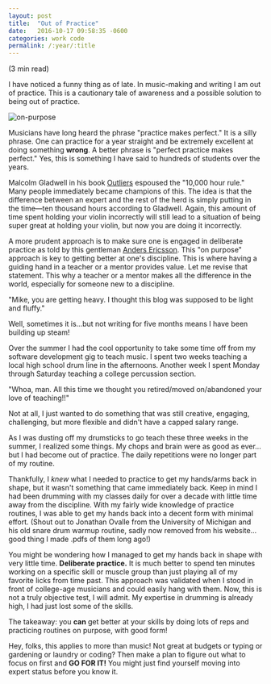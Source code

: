 ```yaml
---
layout: post
title:  "Out of Practice"
date:   2016-10-17 09:58:35 -0600
categories: work code
permalink: /:year/:title
---
```


(3 min read)

I have noticed a funny thing as of late. In music-making and writing I am out of practice. This is a cautionary tale of awareness and a possible solution to being out of practice.

![on-purpose](http://res.cloudinary.com/drumsensei/image/upload/v1516023791/on-purpose_reai7l.png)

Musicians have long heard the phrase "practice makes perfect." It is a silly phrase. One can practice for a year straight and be extremely excellent at doing something **wrong**. A better phrase is "perfect practice makes perfect." Yes, this is something I have said to hundreds of students over the years.

Malcolm Gladwell in his book [Outliers](http://gladwell.com/outliers/) espoused the "10,000 hour rule." Many people immediately became champions of this. The idea is that the difference between an expert and the rest of the herd is simply putting in the time—ten thousand hours according to Gladwell. Again, this amount of time spent holding your violin incorrectly will still lead to a situation of being super great at holding your violin, but now you are doing it incorrectly.

A more prudent approach is to make sure one is engaged in deliberate practice as told by this gentleman [Anders Ericsson](http://www.businessinsider.com/anders-ericsson-how-to-become-an-expert-at-anything-2016-6). This "on purpose" approach is key to getting better at one's discipline. This is where having a guiding hand in a teacher or a mentor provides value. Let me revise that statement. This why a teacher or a mentor makes all the difference in the world, especially for someone new to a discipline.

"Mike, you are getting heavy. I thought this blog was supposed to be light and fluffy."

Well, sometimes it is…but not writing for five months means I have been building up steam!

Over the summer I had the cool opportunity to take some time off from my software development gig to teach music. I spent two weeks teaching a local high school drum line in the afternoons. Another week I spent Monday through Saturday teaching a college percussion section.

"Whoa, man. All this time we thought you retired/moved on/abandoned your love of teaching!!"

Not at all, I just wanted to do something that was still creative, engaging, challenging, but more flexible and didn't have a capped salary range.

As I was dusting off my drumsticks to go teach these three weeks in the summer, I realized some things. My chops and brain were as good as ever…but I had become out of practice. The daily repetitions were no longer part of my routine.

Thankfully, I _knew_ what I needed to practice to get my hands/arms back in shape, but it wasn't something that came immediately back. Keep in mind I had been drumming with my classes daily for over a decade with little time away from the discipline. With my fairly wide knowledge of practice routines, I was able to get my hands back into a decent form with minimal effort. (Shout out to Jonathan Ovalle from the University of Michigan and his old snare drum warmup routine, sadly now removed from his website…good thing I made .pdfs of them long ago!)

You might be wondering how I managed to get my hands back in shape with very little time. **Deliberate practice.** It is much better to spend ten minutes working on a specific skill or muscle group than just playing all of my favorite licks from time past. This approach was validated when I stood in front of college-age musicians and could easily hang with them. Now, this is not a truly objective test, I will admit. My expertise in drumming is already high, I had just lost some of the skills.

The takeaway: you **can** get better at your skills by doing lots of reps and practicing routines on purpose, with good form!

Hey, folks, this applies to more than music! Not great at budgets or typing or gardening or laundry or coding? Then make a plan to figure out what to focus on first and **GO FOR IT!** You might just find yourself moving into expert status before you know it.
